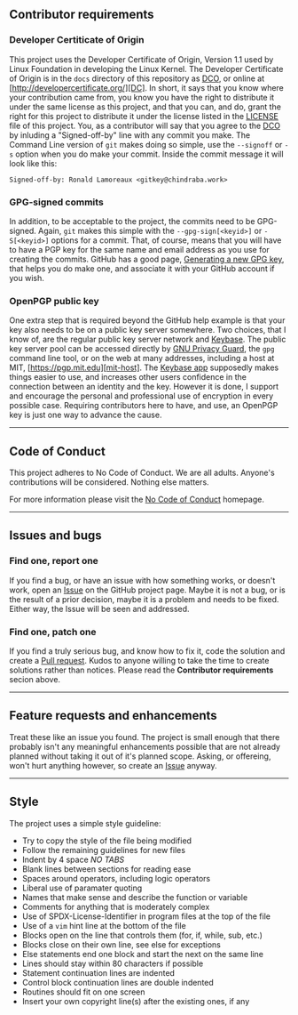 ## Contributor requirements

### Developer Certiticate of Origin

This project uses the Developer Certificate of Origin, Version 1.1 used by Linux Foundation in developing the Linux Kernel. The Developer Certificate of Origin is in the `docs` directory of this repository as [DCO][DCO], or online at [http://developercertificate.org/][DC]. In short, it says that you know where your contribution came from, you know you have the right to distribute it under the same license as this project, and that you can, and do, grant the right for this project to distribute it under the license listed in the [LICENSE][LMD] file of this project. You, as a contributor will say that you agree to the [DCO][DCO] by inluding a "Signed-off-by" line with any commit you make. The Command Line version of `git` makes doing so simple, use the `--signoff` or `-s` option when you do make your commit. Inside the commit message it will look like this:

    Signed-off-by: Ronald Lamoreaux <gitkey@chindraba.work>

### GPG-signed commits

In addition, to be acceptable to the project, the commits need to be GPG-signed. Again, `git` makes this simple with the `--gpg-sign[<keyid>]` or `-S[<keyid>]` options for a commit. That, of course, means that you will have to have a PGP key for the same name and email address as you use for creating the commits. GitHub has a good page, [Generating a new GPG key][GPG-help], that helps you do make one, and associate it with your GitHub account if you wish.

### OpenPGP public key

One extra step that is required beyond the GitHub help example is that your key also needs to be on a public key server somewhere. Two choices, that I know of, are the regular public key server network and [Keybase][kio]. The public key server pool can be accessed directly by [GNU Privacy Guard][gpg], the `gpg` command line tool, or on the web at many addresses, including a host at MIT, [https://pgp.mit.edu][mit-host]. The [Keybase app][app] supposedly makes things easier to use, and increases other users confidence in the connection between an identity and the key. However it is done, I support and encourage the personal and professional use of encryption in every possible case. Requiring contributors here to have, and use, an OpenPGP key is just one way to advance the cause.

---

## Code of Conduct

This project adheres to No Code of Conduct.  We are all adults.  Anyone's contributions will be considered.  Nothing else matters.

For more information please visit the [No Code of Conduct](https://github.com/domgetter/NCoC) homepage.

---

## Issues and bugs

### Find one, report one

If you find a bug, or have an issue with how something works, or doesn't work, open an [Issue][issue] on the GitHub project page. Maybe it is not a bug, or is the result of a prior decision, maybe it is a problem and needs to be fixed. Either way, the Issue will be seen and addressed.

### Find one, patch one

If you find a truly serious bug, and know how to fix it, code the solution and create a [Pull request][pull].
Kudos to anyone willing to take the time to create solutions rather than notices. Please read the __Contributor requirements__ secion above.

---

## Feature requests and enhancements

Treat these like an issue you found. The project is small enough that there probably isn't any meaningful enhancements possible that are not already planned without taking it out of it's planned scope. Asking, or offereing, won't hurt anything however, so create an [Issue][issue] anyway.

---

## Style

The project uses a simple style guideline:

-  Try to copy the style of the file being modified
-  Follow the remaining guidelines for new files
-  Indent by 4 space _NO TABS_
-  Blank lines between sections for reading ease
-  Spaces around operators, including logic operators
-  Liberal use of paramater quoting
-  Names that make sense and describe the function or variable
-  Comments for anything that is moderately complex
-  Use of SPDX-License-Identifier in program files at the top of the file
-  Use of a `vim` hint line at the bottom of the file
-  Blocks open on the line that controls them (for, if, while, sub, etc.)
-  Blocks close on their own line, see else for exceptions
-  Else statements end one block and start the next on the same line
-  Lines should stay within 80 characters if possible
-  Statement continuation lines are indented
-  Control block continuation lines are double indented
-  Routines should fit on one screen
-  Insert your own copyright line(s) after the existing ones, if any

  [DC]: http://developercertificate.org/
  [DCO]: https://github.com/chindraba-work/AoC-2019/blob/master/docs/DCO
  [LMD]: https://github.com/chindraba-work/AoC-2019/blob/master/LICENSE
  [GPG-help]: https://help.github.com/articles/generating-a-new-gpg-key/
  [GPG]: https://www.gnupg.org/
  [kio]: https://keybase.io/
  [mit-host]: https://pgp.mit.edu/
  [app]: https://keybase.io/download
  [ncoc]: https://github.com/domgetter/NCoC
  [issue]: https://github.com/chindraba-work/AoC-2019/issues
  [pull]: https://github.com/chindraba-work/AoC-2019/pulls
